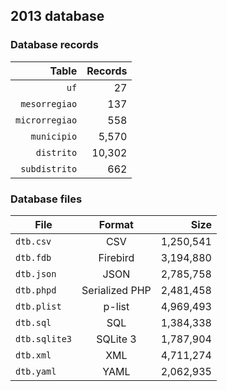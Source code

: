 ## 2013 database

### Database records

|          Table | Records |
| --------------:| -------:|
|           `uf` |      27 |
|  `mesorregiao` |     137 |
| `microrregiao` |     558 |
|    `municipio` |   5,570 |
|     `distrito` |  10,302 |
|  `subdistrito` |     662 |

### Database files

| File          | Format         |      Size |
| ------------- |:--------------:| ---------:|
| `dtb.csv`     | CSV            | 1,250,541 |
| `dtb.fdb`     | Firebird       | 3,194,880 |
| `dtb.json`    | JSON           | 2,785,758 |
| `dtb.phpd`    | Serialized PHP | 2,481,458 |
| `dtb.plist`   | p-list         | 4,969,493 |
| `dtb.sql`     | SQL            | 1,384,338 |
| `dtb.sqlite3` | SQLite 3       | 1,787,904 |
| `dtb.xml`     | XML            | 4,711,274 |
| `dtb.yaml`    | YAML           | 2,062,935 |
